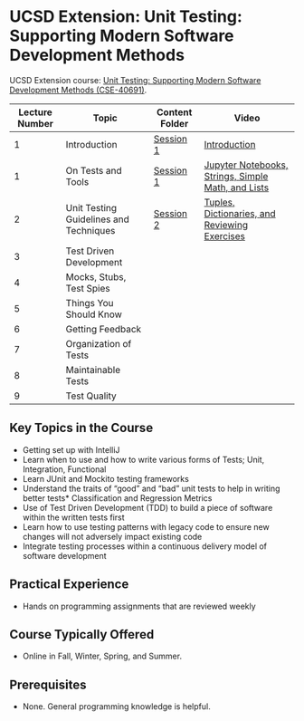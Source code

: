 # UCSD Extension: Unit Testing: Supporting Modern Software Development Methods 
UCSD Extension course: [Unit Testing: Supporting Modern Software Development Methods  (CSE-40691)](https://extension.ucsd.edu/courses-and-programs/unit-testing-supporting-modern-software-development-methods). 

Lecture Number | Topic | Content Folder | Video
--- | --- | --- | ---
1 | Introduction  | [Session 1](https://github.com/mGalarnyk/UCSD_EXT_Data_Analytics_Python/tree/master/Session_1) | [Introduction](https://youtu.be/9Reee_E_rmI)
1 | On Tests and Tools  | [Session 1](https://github.com/mGalarnyk/UCSD_EXT_Data_Analytics_Python/tree/master/Session_1) | [Jupyter Notebooks, Strings, Simple Math, and Lists](https://youtu.be/unqsJo7Xzh0)
2 | Unit Testing Guidelines and Techniques | [Session 2](https://github.com/mGalarnyk/UCSD_EXT_Data_Analytics_Python/tree/master/Session_2) | [Tuples, Dictionaries, and Reviewing Exercises](https://youtu.be/mR14pCb_TlY)
3 | Test Driven Development  |  | 
4 | Mocks, Stubs, Test Spies |  | 
5 | Things You Should Know |  |  
6 | Getting Feedback |  |  
7 | Organization of Tests |  |  
8 | Maintainable Tests |  |  
9 | Test Quality |  |

## Key Topics in the Course
* Getting set up with IntelliJ
* Learn when to use and how to write various forms of Tests; Unit, Integration, Functional
* Learn JUnit and Mockito testing frameworks
* Understand the traits of “good” and “bad” unit tests to help in writing better tests* Classification and Regression Metrics
* Use of Test Driven Development (TDD) to build a piece of software within the written tests first
* Learn how to use testing patterns with legacy code to ensure new changes will not adversely impact existing code
* Integrate testing processes within a continuous delivery model of software development

## Practical Experience 
* Hands on programming assignments that are reviewed weekly

## Course Typically Offered
* Online in Fall, Winter, Spring, and Summer.

## Prerequisites
* None. General programming knowledge is helpful.
